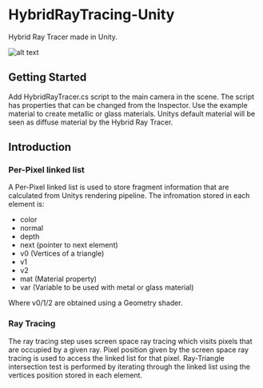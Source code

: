 # HybridRayTracing-Unity
Hybrid Ray Tracer made in Unity. 

![alt text](https://github.com/OpenRayTracing/HybridRayTracing-Unity/blob/master/Images/result16.png)

## Getting Started
Add HybridRayTracer.cs script to the main camera in the scene. The script has properties that can be changed from the Inspector. Use the example material to create metallic or glass materials. Unitys default material will be seen as diffuse material by the Hybrid Ray Tracer.

## Introduction 

### Per-Pixel linked list
A Per-Pixel linked list is used to store fragment information that are calculated from Unitys rendering pipeline. The infromation stored in each element is:
* color
* normal
* depth
* next (pointer to next element)
* v0 (Vertices of a triangle)
* v1
* v2
* mat (Material property)
* var (Variable to be used with metal or glass material)

Where v0/1/2 are obtained using a Geometry shader.

### Ray Tracing
The ray tracing step uses screen space ray tracing which visits pixels that are occupied by a given ray. Pixel position given by the screen space ray tracing is used to access the linked list for that pixel. Ray-Triangle intersection test is performed by iterating through the linked list using the vertices position stored in each element.
